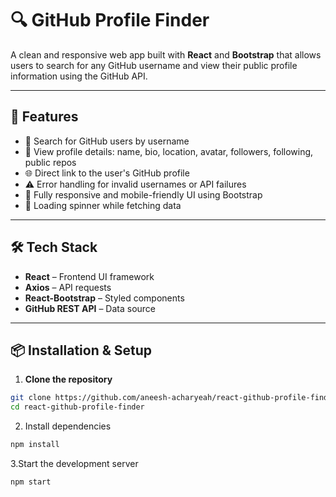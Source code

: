 # 🔍 GitHub Profile Finder

A clean and responsive web app built with **React** and **Bootstrap** that allows users to search for any GitHub username and view their public profile information using the GitHub API.

---

## 🚀 Features

- 🔎 Search for GitHub users by username
- 📄 View profile details: name, bio, location, avatar, followers, following, public repos
- 🌐 Direct link to the user's GitHub profile
- ⚠️ Error handling for invalid usernames or API failures
- 📱 Fully responsive and mobile-friendly UI using Bootstrap
- 🔄 Loading spinner while fetching data

---

## 🛠️ Tech Stack

- **React** – Frontend UI framework
- **Axios** – API requests
- **React-Bootstrap** – Styled components
- **GitHub REST API** – Data source

---

## 📦 Installation & Setup

1. **Clone the repository**

```bash
git clone https://github.com/aneesh-acharyeah/react-github-profile-finder.git
cd react-github-profile-finder
```

2. Install dependencies

```bash
npm install
```

3.Start the development server

```bash
npm start
```
